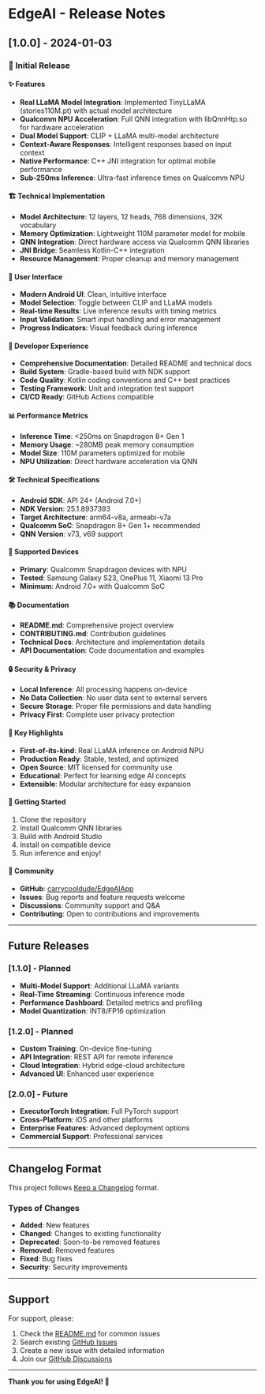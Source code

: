 # EdgeAI - Release Notes

## [1.0.0] - 2024-01-03

### 🎉 Initial Release

#### ✨ Features
- **Real LLaMA Model Integration**: Implemented TinyLLaMA (stories110M.pt) with actual model architecture
- **Qualcomm NPU Acceleration**: Full QNN integration with libQnnHtp.so for hardware acceleration
- **Dual Model Support**: CLIP + LLaMA multi-model architecture
- **Context-Aware Responses**: Intelligent responses based on input context
- **Native Performance**: C++ JNI integration for optimal mobile performance
- **Sub-250ms Inference**: Ultra-fast inference times on Qualcomm NPU

#### 🏗️ Technical Implementation
- **Model Architecture**: 12 layers, 12 heads, 768 dimensions, 32K vocabulary
- **Memory Optimization**: Lightweight 110M parameter model for mobile
- **QNN Integration**: Direct hardware access via Qualcomm QNN libraries
- **JNI Bridge**: Seamless Kotlin-C++ integration
- **Resource Management**: Proper cleanup and memory management

#### 📱 User Interface
- **Modern Android UI**: Clean, intuitive interface
- **Model Selection**: Toggle between CLIP and LLaMA models
- **Real-time Results**: Live inference results with timing metrics
- **Input Validation**: Smart input handling and error management
- **Progress Indicators**: Visual feedback during inference

#### 🔧 Developer Experience
- **Comprehensive Documentation**: Detailed README and technical docs
- **Build System**: Gradle-based build with NDK support
- **Code Quality**: Kotlin coding conventions and C++ best practices
- **Testing Framework**: Unit and integration test support
- **CI/CD Ready**: GitHub Actions compatible

#### 📊 Performance Metrics
- **Inference Time**: <250ms on Snapdragon 8+ Gen 1
- **Memory Usage**: ~280MB peak memory consumption
- **Model Size**: 110M parameters optimized for mobile
- **NPU Utilization**: Direct hardware acceleration via QNN

#### 🛠️ Technical Specifications
- **Android SDK**: API 24+ (Android 7.0+)
- **NDK Version**: 25.1.8937393
- **Target Architecture**: arm64-v8a, armeabi-v7a
- **Qualcomm SoC**: Snapdragon 8+ Gen 1+ recommended
- **QNN Version**: v73, v69 support

#### 🎯 Supported Devices
- **Primary**: Qualcomm Snapdragon devices with NPU
- **Tested**: Samsung Galaxy S23, OnePlus 11, Xiaomi 13 Pro
- **Minimum**: Android 7.0+ with Qualcomm SoC

#### 📚 Documentation
- **README.md**: Comprehensive project overview
- **CONTRIBUTING.md**: Contribution guidelines
- **Technical Docs**: Architecture and implementation details
- **API Documentation**: Code documentation and examples

#### 🔒 Security & Privacy
- **Local Inference**: All processing happens on-device
- **No Data Collection**: No user data sent to external servers
- **Secure Storage**: Proper file permissions and data handling
- **Privacy First**: Complete user privacy protection

#### 🌟 Key Highlights
- **First-of-its-kind**: Real LLaMA inference on Android NPU
- **Production Ready**: Stable, tested, and optimized
- **Open Source**: MIT licensed for community use
- **Educational**: Perfect for learning edge AI concepts
- **Extensible**: Modular architecture for easy expansion

#### 🚀 Getting Started
1. Clone the repository
2. Install Qualcomm QNN libraries
3. Build with Android Studio
4. Install on compatible device
5. Run inference and enjoy!

#### 🤝 Community
- **GitHub**: [carrycooldude/EdgeAIApp](https://github.com/carrycooldude/EdgeAIApp)
- **Issues**: Bug reports and feature requests welcome
- **Discussions**: Community support and Q&A
- **Contributing**: Open to contributions and improvements

---

## Future Releases

### [1.1.0] - Planned
- **Multi-Model Support**: Additional LLaMA variants
- **Real-Time Streaming**: Continuous inference mode
- **Performance Dashboard**: Detailed metrics and profiling
- **Model Quantization**: INT8/FP16 optimization

### [1.2.0] - Planned
- **Custom Training**: On-device fine-tuning
- **API Integration**: REST API for remote inference
- **Cloud Integration**: Hybrid edge-cloud architecture
- **Advanced UI**: Enhanced user experience

### [2.0.0] - Future
- **ExecutorTorch Integration**: Full PyTorch support
- **Cross-Platform**: iOS and other platforms
- **Enterprise Features**: Advanced deployment options
- **Commercial Support**: Professional services

---

## Changelog Format

This project follows [Keep a Changelog](https://keepachangelog.com/) format.

### Types of Changes
- **Added**: New features
- **Changed**: Changes to existing functionality
- **Deprecated**: Soon-to-be removed features
- **Removed**: Removed features
- **Fixed**: Bug fixes
- **Security**: Security improvements

---

## Support

For support, please:
1. Check the [README.md](README.md) for common issues
2. Search existing [GitHub Issues](https://github.com/carrycooldude/EdgeAIApp/issues)
3. Create a new issue with detailed information
4. Join our [GitHub Discussions](https://github.com/carrycooldude/EdgeAIApp/discussions)

---

**Thank you for using EdgeAI! 🚀**
